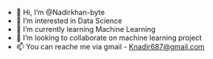 - 👋 Hi, I’m @Nadirkhan-byte
- 👀 I’m interested in Data Science
- 🌱 I’m currently learning Machine Learning
- 💞️ I’m looking to collaborate on machine learning project
- 📫 You can reache me via gmail - Knadir687@gmail.com

<!---
Nadirkhan-byte/Nadirkhan-byte is a ✨ special ✨ repository because its `README.md` (this file) appears on your GitHub profile.
You can click the Preview link to take a look at your changes.
--->

